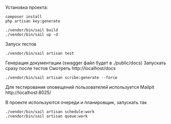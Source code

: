 Установка проекта:

```cp .env.example .env
composer install
php artisan key:generate

./vendor/bin/sail build
./vendor/bin/sail up -d
```
Запуск тестов
```
./vendor/bin/sail artisan test 
```
Генерация документации (swagger файл будет в ./public/docs)
Запускать сразу после тестов
Смотреть http://localhost/docs
```
./vendor/bin/sail artisan scribe:generate --force 
```
Для тестирования оповещений пользователей используется Mailpit
http://localhost:8025/

В проекте используются очереди и планировщик, запускать так
```
./vendor/bin/sail artisan schedule:work 
./vendor/bin/sail artisan queue:work 

```
